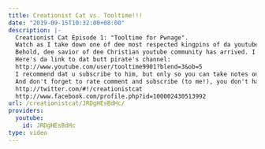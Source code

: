 ```yaml
---
title: Creationist Cat vs. Tooltime!!!
date: "2019-09-15T10:32:00+08:00"
description: |-
  Creationist Cat Episode 1: "Tooltime for Pwnage".
  Watch as I take down one of dee most respected kingpins of da youtube atheist community and destroy all of his butt-ass retarded arguments.
  Behold, dee savior of dee Christian youtube community has arrived. I am Creationist Cat, atheists beware!!!!!
  Here's da link to dat butt pirate's channel:
  http://www.youtube.com/user/tooltime9901?blend=3&ob=5
  I recommend dat u subscribe to him, but only so you can take notes on what to do if you want to totally burn in hell.
  And don't forget to rate comment and subscribe (to me!), you don't have to but if you don't you'll totally burn in hell... (like tooltime)...
  http://twitter.com/#!/creationistcat
  http://www.facebook.com/profile.php?id=100002430513992
url: /creationistcat/JRDgHEsBdHc/
providers:
  youtube:
    id: JRDgHEsBdHc
type: video
---
```

